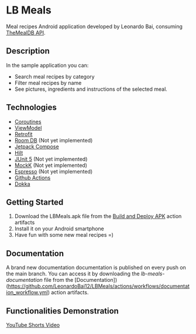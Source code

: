 # LB Meals

Meal recipes Android application developed by Leonardo Bai, consuming [TheMealDB API](https://www.themealdb.com).

## Description

In the sample application you can:
* Search meal recipes by category
* Filter meal recipes by name
* See pictures, ingredients and instructions of the selected meal.

## Technologies

* [Coroutines](https://kotlinlang.org/docs/coroutines-overview.html)
* [ViewModel](https://developer.android.com/reference/androidx/lifecycle/ViewModel)
* [Retrofit](https://square.github.io/retrofit)
* [Room DB](https://developer.android.com/training/data-storage) (Not yet implemented)
* [Jetpack Compose](https://developer.android.com/jetpack/compose/documentation)
* [Hilt](https://developer.android.com/training/dependency-injection/hilt-android)
* [JUnit 5](https://junit.org/junit5/docs/current/user-guide) (Not yet implemented)
* [MockK](https://mockk.io) (Not yet implemented)
* [Espresso](https://developer.android.com/training/testing/espresso) (Not yet implemented)
* [Github Actions](https://docs.github.com/pt/actions/learn-github-actions)
* [Dokka](https://github.com/Kotlin/dokka)

## Getting Started

1. Download the LBMeals.apk file from the [Build and Deploy APK](https://github.com/LeonardoBai12/LBMeals/actions/workflows/build_and_deploy_workflow.yml) action artifacts
2. Install it on your Android smartphone 
3. Have fun with some new meal recipes =)

## Documentation

A brand new documentation documentation is published on every push on the main branch.
You can access it by downloading the _lb-meals-documentation_ file from the [Documentation])(https://github.com/LeonardoBai12/LBMeals/actions/workflows/documentation_workflow.yml) action artifacts.

## Functionalities Demonstration

[YouTube Shorts Video](https://youtube.com/shorts/UrDXk4dbqTw?feature=share)

